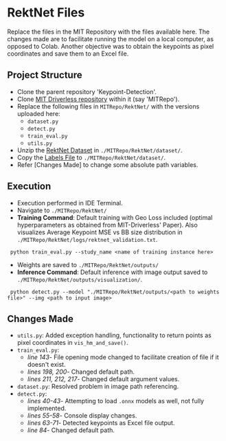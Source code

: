 # RektNet Files

Replace the files in the MIT Repository with the files available here. The changes made are to facilitate running the model on a local computer, as opposed to Colab. Another objective was to obtain the keypoints as pixel coordinates and save them to an Excel file.

## Project Structure

* Clone the parent repository 'Keypoint-Detection'.
* Clone [MIT Driverless repository](https://github.com/cv-core/MIT-Driverless-CV-TrainingInfra) within it (say 'MITRepo').
* Replace the following files in ```MITRepo/RektNet/``` with the versions uploaded here: 
	* ```dataset.py```
	* ```detect.py```
	* ```train_eval.py```
	* ```utils.py```
* Unzip the [RektNet Dataset](https://drive.google.com/file/d/1PblXu77314Ah6SjkRu2SrCqR_oRz4dBA/view?usp=sharing "Drive Link to Version Used") in ```./MITRepo/RektNet/dataset/```.
* Copy the [Labels File](https://docs.google.com/spreadsheets/d/1kBM-sWIrZzb8jPE5Fdvs2cy0g7wDBmVceY-dTCsz1Qg/edit?usp=sharing "Drive Link to Version Used") to ```./MITRepo/RektNet/dataset/```.
* Refer [Changes Made] to change some absolute path variables. 

## Execution

* Execution performed in IDE Terminal.
* Navigate to ```./MITRepo/RektNet/```
* __Training Command__: Default training with Geo Loss included (optimal hyperparameters as obtained from MIT-Driverless' Paper). Also visualizes Average Keypoint MSE vs BB size distribution in ```./MITRepo/RektNet/logs/rektnet_validation.txt```.
```
 python train_eval.py --study_name <name of training instance here>
```
* Weights are saved to ```./MITRepo/RektNet/outputs/```
* __Inference Command__: Default inference with image output saved to ```./MITRepo/RektNet/outputs/visualization/```.
```
 python detect.py --model "./MITRepo/RektNet/outputs/<path to weights file>" --img <path to input image>
```

## Changes Made

* ```utils.py```: Added exception handling, functionality to return points as pixel coordinates in ```vis_hm_and_save()```.
* ```train_eval.py```: 
	* _line 143_- File opening mode changed to facilitate creation of file if it doesn't exist.
	* _lines 198, 200_- Changed default path.
	* _lines 211, 212, 217_- Changed default argument values.
* ```dataset.py```: Resolved problem in image path referencing.
* ```detect.py```:
	* _lines 40-43_- Attempting to load ```.onnx``` models as well, not fully implemented.
	* _lines 55-58_- Console display changes.
	* _lines 63-71_- Detected keypoints as Excel file output.
	* _line 84_- Changed default path.

